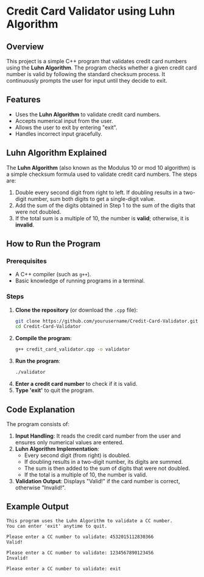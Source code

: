 # Credit Card Validator using Luhn Algorithm

## Overview
This project is a simple C++ program that validates credit card numbers using the **Luhn Algorithm**. The program checks whether a given credit card number is valid by following the standard checksum process. It continuously prompts the user for input until they decide to exit.

## Features
- Uses the **Luhn Algorithm** to validate credit card numbers.
- Accepts numerical input from the user.
- Allows the user to exit by entering "exit".
- Handles incorrect input gracefully.

## Luhn Algorithm Explained
The **Luhn Algorithm** (also known as the Modulus 10 or mod 10 algorithm) is a simple checksum formula used to validate credit card numbers. The steps are:
1. Double every second digit from right to left. If doubling results in a two-digit number, sum both digits to get a single-digit value.
2. Add the sum of the digits obtained in Step 1 to the sum of the digits that were not doubled.
3. If the total sum is a multiple of 10, the number is **valid**; otherwise, it is **invalid**.

## How to Run the Program
### Prerequisites
- A C++ compiler (such as `g++`).
- Basic knowledge of running programs in a terminal.

### Steps
1. **Clone the repository** (or download the `.cpp` file):
   ```sh
   git clone https://github.com/yourusername/Credit-Card-Validator.git
   cd Credit-Card-Validator
   ```
2. **Compile the program**:
   ```sh
   g++ credit_card_validator.cpp -o validator
   ```
3. **Run the program**:
   ```sh
   ./validator
   ```
4. **Enter a credit card number** to check if it is valid.
5. **Type 'exit'** to quit the program.

## Code Explanation
The program consists of:
1. **Input Handling**: It reads the credit card number from the user and ensures only numerical values are entered.
2. **Luhn Algorithm Implementation**:
   - Every second digit (from right) is doubled.
   - If doubling results in a two-digit number, its digits are summed.
   - The sum is then added to the sum of digits that were not doubled.
   - If the total is a multiple of 10, the number is valid.
3. **Validation Output**: Displays "Valid!" if the card number is correct, otherwise "Invalid!".

## Example Output
```
This program uses the Luhn Algorithm to validate a CC number.
You can enter 'exit' anytime to quit.

Please enter a CC number to validate: 4532015112830366
Valid!

Please enter a CC number to validate: 1234567890123456
Invalid!

Please enter a CC number to validate: exit
```
